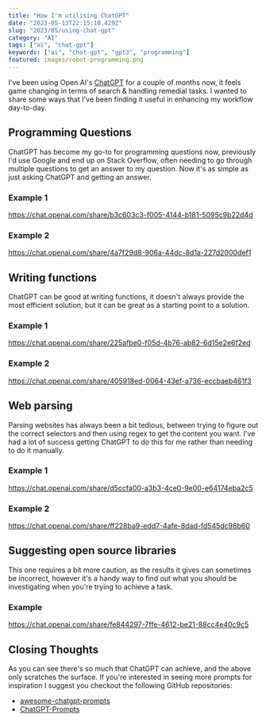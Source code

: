 ```yaml
---
title: "How I'm utilising ChatGPT"
date: "2023-05-13T22:15:10.429Z"
slug: "2023/05/using-chat-gpt"
category: "AI"
tags: ["ai", "chat-gpt"]
keywords: ["ai", "chat-gpt", "gpt3", "programming"]
featured: images/robot-programming.png
---
```

I've been using Open AI's [ChatGPT](https://chat.openai.com/) for a couple of months now, it feels game changing in terms of search & handling remedial tasks. I wanted to share some ways that I've been finding it useful in enhancing my workflow day-to-day.

## Programming Questions
ChatGPT has become my go-to for programming questions now, previously I'd use Google and end up on Stack Overflow, often needing to go through multiple questions to get an answer to my question. Now it's as simple as just asking ChatGPT and getting an answer.

### Example 1

https://chat.openai.com/share/b3c603c3-f005-4144-b181-5095c9b22d4d

### Example 2

https://chat.openai.com/share/4a7f29d8-906a-44dc-8d1a-227d2000def1

## Writing functions
ChatGPT can be good at writing functions, it doesn't always provide the most efficient solution, but it can be great as a starting point to a solution.

### Example 1

https://chat.openai.com/share/225afbe0-f05d-4b76-ab82-6d15e2e6f2ed

### Example 2

https://chat.openai.com/share/405918ed-0064-43ef-a736-eccbaeb461f3

## Web parsing

Parsing websites has always been a bit tedious, between trying to figure out the correct selectors and then using regex to get the content you want. I've had a lot of success getting ChatGPT to do this for me rather than needing to do it manually.

### Example 1

https://chat.openai.com/share/d5ccfa00-a3b3-4ce0-9e00-e64174eba2c5

### Example 2

https://chat.openai.com/share/ff228ba9-edd7-4afe-8dad-fd545dc98b60

## Suggesting open source libraries
This one requires a bit more caution, as the results it gives can sometimes be incorrect, however it's a handy way to find out what you should be investigating when you're trying to achieve a task.

### Example

https://chat.openai.com/share/fe844297-7ffe-4612-be21-88cc4e40c9c5

## Closing Thoughts
As you can see there's so much that ChatGPT can achieve, and the above only scratches the surface. If you're interested in seeing more prompts for inspiration I suggest you checkout the following GitHub repositories:
- [awesome-chatgpt-prompts](https://github.com/f/awesome-chatgpt-prompts)
- [ChatGPT-Prompts](https://github.com/yokoffing/ChatGPT-Prompts)
